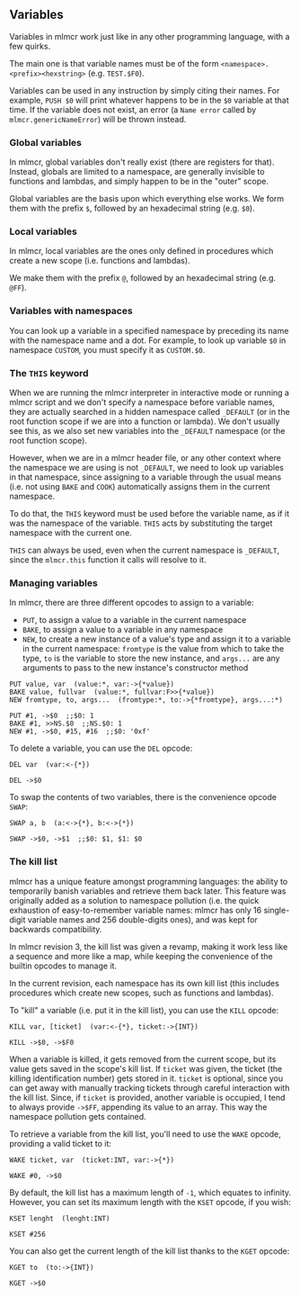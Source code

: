 ## Variables

Variables in mlmcr work just like in any other programming language, with a few quirks.

The main one is that variable names must be of the form `<namespace>.<prefix><hexstring>` (e.g. `TEST.$F0`).

Variables can be used in any instruction by simply citing their names.
For example, `PUSH $0` will print whatever happens to be in the `$0` variable at that time. If the variable does not exist, an error (a `Name error` called by `mlmcr.genericNameError`) will be thrown instead.

### Global variables

In mlmcr, global variables don't really exist (there are registers for that).
Instead, globals are limited to a namespace, are generally invisible to functions and lambdas, and simply happen to be in the "outer" scope.

Global variables are the basis upon which everything else works.
We form them with the prefix `$`, followed by an hexadecimal string (e.g. `$0`).

### Local variables

In mlmcr, local variables are the ones only defined in procedures which create a new scope (i.e. functions and lambdas).

We make them with the prefix `@`, followed by an hexadecimal string (e.g. `@FF`).

### Variables with namespaces

You can look up a variable in a specified namespace by preceding its name with the namespace name and a dot.
For example, to look up variable `$0` in namespace `CUSTOM`, you must specify it as `CUSTOM.$0`.

### The `THIS` keyword

When we are running the mlmcr interpreter in interactive mode or running a mlmcr script and we don't specify a namespace before variable names, they are actually searched in a hidden namespace called `_DEFAULT` (or in the root function scope if we are into a function or lambda).
We don't usually see this, as we also set new variables into the `_DEFAULT` namespace (or the root function scope).

However, when we are in a mlmcr header file, or any other context where the namespace we are using is not `_DEFAULT`, we need to look up variables in that namespace, since assigning to a variable through the usual means (i.e. not using `BAKE` and `COOK`) automatically assigns them in the current namespace.

To do that, the `THIS` keyword must be used before the variable name, as if it was the namespace of the variable.
`THIS` acts by substituting the target namespace with the current one.

`THIS` can always be used, even when the current namespace is `_DEFAULT`, since the `mlmcr.this` function it calls will resolve to it.

### Managing variables

In mlmcr, there are three different opcodes to assign to a variable:
- `PUT`, to assign a value to a variable in the current namespace
- `BAKE`, to assign a value to a variable in any namespace
- `NEW`, to create a new instance of a value's type and assign it to a variable in the current namespace: `fromtype` is the value from which to take the type, `to` is the variable to store the new instance, and `args...` are any arguments to pass to the new instance's constructor method

```
PUT value, var  (value:*, var:->{*value})
BAKE value, fullvar  (value:*, fullvar:F>>{*value})
NEW fromtype, to, args...  (fromtype:*, to:->{*fromtype}, args...:*)

PUT #1, ->$0  ;;$0: 1
BAKE #1, >>NS.$0  ;;NS.$0: 1
NEW #1, ->$0, #15, #16  ;;$0: '0xf'
```

To delete a variable, you can use the `DEL` opcode:
```
DEL var  (var:<-{*})

DEL ->$0
```

To swap the contents of two variables, there is the convenience opcode `SWAP`:
```
SWAP a, b  (a:<->{*}, b:<->{*})

SWAP ->$0, ->$1  ;;$0: $1, $1: $0
```

### The kill list

mlmcr has a unique feature amongst programming languages: the ability to temporarily banish variables and retrieve them back later.
This feature was originally added as a solution to namespace pollution (i.e. the quick exhaustion of easy-to-remember variable names: mlmcr has only 16 single-digit variable names and 256 double-digits ones), and was kept for backwards compatibility.

In mlmcr revision 3, the kill list was given a revamp, making it work less like a sequence and more like a map, while keeping the convenience of the builtin opcodes to manage it.

In the current revision, each namespace has its own kill list (this includes procedures which create new scopes, such as functions and lambdas).

To "kill" a variable (i.e. put it in the kill list), you can use the `KILL` opcode:
```
KILL var, [ticket]  (var:<-{*}, ticket:->{INT})

KILL ->$0, ->$F0
```
When a variable is killed, it gets removed from the current scope, but its value gets saved in the scope's kill list. If `ticket` was given, the ticket (the killing identification number) gets stored in it.
`ticket` is optional, since you can get away with manually tracking tickets through careful interaction with the kill list.
Since, if `ticket` is provided, another variable is occupied, I tend to always provide `->$FF`, appending its value to an array. This way the namespace pollution gets contained.

To retrieve a variable from the kill list, you'll need to use the `WAKE` opcode, providing a valid ticket to it:
```
WAKE ticket, var  (ticket:INT, var:->{*})

WAKE #0, ->$0
```

By default, the kill list has a maximum length of `-1`, which equates to infinity.
However, you can set its maximum length with the `KSET` opcode, if you wish:
```
KSET lenght  (lenght:INT)

KSET #256
```

You can also get the current length of the kill list thanks to the `KGET` opcode:
```
KGET to  (to:->{INT})

KGET ->$0
```
